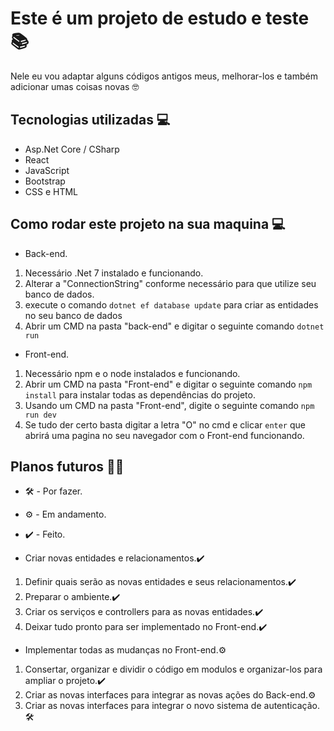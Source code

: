# Este é um projeto de estudo e teste 📚
Nele eu vou adaptar alguns códigos antigos meus, melhorar-los e também adicionar umas coisas novas 🤓

## Tecnologias utilizadas 💻
* Asp.Net Core / CSharp
* React
* JavaScript
* Bootstrap
* CSS e HTML

## Como rodar este projeto na sua maquina 💻

* Back-end.
1. Necessário .Net 7 instalado e funcionando.
2. Alterar a "ConnectionString" conforme necessário para que utilize seu banco de dados.
3. execute o comando `dotnet ef database update` para criar as entidades no seu banco de dados 
4. Abrir um CMD na pasta "back-end" e digitar o seguinte comando `dotnet run`

* Front-end.
1. Necessário npm e o node instalados e funcionando.
2. Abrir um CMD na pasta "Front-end" e digitar o seguinte comando `npm install` para instalar todas as dependências do projeto.
2. Usando um CMD na pasta "Front-end", digite o seguinte comando `npm run dev`
3. Se tudo der certo basta digitar a letra "O" no cmd e clicar `enter` que abrirá uma pagina no seu navegador com o Front-end funcionando.


## Planos futuros 📌👷
* 🛠️ - Por fazer.
* ⚙️ - Em andamento.
* ✔️ - Feito.


* Criar novas entidades e relacionamentos.✔️
1. Definir quais serão as novas entidades e seus relacionamentos.✔️
2. Preparar o ambiente.✔️
3. Criar os serviços e controllers para as novas entidades.✔️
4. Deixar tudo pronto para ser implementado no Front-end.✔️

* Implementar todas as mudanças no Front-end.⚙️
1. Consertar, organizar e dividir o código em modulos e organizar-los para ampliar o projeto.✔️
2. Criar as novas interfaces para integrar as novas ações do Back-end.⚙️
3. Criar as novas interfaces para integrar o novo sistema de autenticação.🛠️